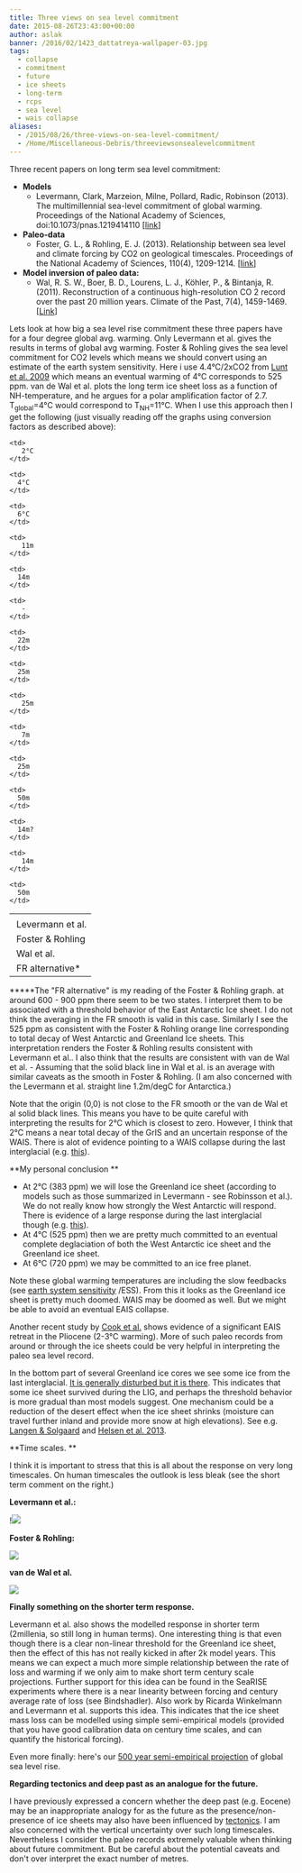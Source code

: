 ```yaml
---
title: Three views on sea level commitment
date: 2015-08-26T23:43:00+00:00
author: aslak
banner: /2016/02/1423_dattatreya-wallpaper-03.jpg
tags:
  - collapse
  - commitment
  - future
  - ice sheets
  - long-term
  - rcps
  - sea level
  - wais collapse
aliases:
  - /2015/08/26/three-views-on-sea-level-commitment/
  - /Home/Miscellaneous-Debris/threeviewsonsealevelcommitment
---
```

Three recent papers on long term sea level commitment:

  * **Models** 
      * Levermann, Clark, Marzeion, Milne, Pollard, Radic, Robinson (2013). The multimillennial sea-level commitment of global warming. Proceedings of the National Academy of Sciences, doi:10.1073/pnas.1219414110 [[link](http://www.pik-potsdam.de/~anders/publications/levermann_clark13.pdf)]
  * **Paleo-data** 
      * Foster, G. L., & Rohling, E. J. (2013). Relationship between sea level and climate forcing by CO2 on geological timescales. Proceedings of the National Academy of Sciences, 110(4), 1209-1214. [[link](http://www.pnas.org/content/early/2013/01/03/1216073110.full.pdf)]
  * **Model inversion of paleo data:** 
      * Wal, R. S. W., Boer, B. D., Lourens, L. J., Köhler, P., & Bintanja, R. (2011). Reconstruction of a continuous high-resolution CO 2 record over the past 20 million years. Climate of the Past, 7(4), 1459-1469. [[Link](http://www.clim-past.net/7/1459/2011/cp-7-1459-2011.pdf)]

Lets look at how big a sea level rise commitment these three papers have for a four degree global avg. warming. Only Levermann et al. gives the results in terms of global avg warming. Foster & Rohling gives the sea level commitment for CO2 levels which means we should convert using an estimate of the earth system sensitivity. Here i use 4.4°C/2xCO2 from [Lunt et al. 2009](http://www.nature.com/ngeo/journal/v3/n1/abs/ngeo706.html) which means an eventual warming of 4°C corresponds to 525 ppm. van de Wal et al. plots the long term ice sheet loss as a function of NH-temperature, and he argues for a polar amplification factor of 2.7. T<sub>global</sub>=4°C would correspond to T<sub>NH</sub>=11°C. When I use this approach then I get the following (just visually reading off the graphs using conversion factors as described above):

<table>
  <tr>
    <td>
    </td>
    
    <td>
       2°C
    </td>
    
    <td>
      4°C 
    </td>
    
    <td>
      6°C 
    </td>
  </tr>
  
  <tr>
    <td>
       Levermann et al.
    </td>
    
    <td>
       11m
    </td>
    
    <td>
      14m
    </td>
    
    <td>
       -
    </td>
  </tr>
  
  <tr>
    <td>
       Foster & Rohling
    </td>
    
    <td>
      22m
    </td>
    
    <td>
      25m
    </td>
    
    <td>
       25m
    </td>
  </tr>
  
  <tr>
    <td>
       Wal et al.
    </td>
    
    <td>
       7m
    </td>
    
    <td>
      25m
    </td>
    
    <td>
      50m
    </td>
  </tr>
  
  <tr>
    <td>
       FR alternative*
    </td>
    
    <td>
      14m?
    </td>
    
    <td>
       14m
    </td>
    
    <td>
      50m
    </td>
  </tr>
</table>

*****The "FR alternative" is my reading of the Foster & Rohling graph. at around 600 - 900 ppm there seem to be two states. I interpret them to be associated with a threshold behavior of the East Antarctic Ice sheet. I do not think the averaging in the FR smooth is valid in this case. Similarly I see the 525 ppm as consistent with the Foster & Rohling orange line corresponding to total decay of West Antarctic and Greenland Ice sheets. This interpretation renders the Foster & Rohling results consistent with Levermann et al.. I also think that the results are consistent with van de Wal et al. - Assuming that the solid black line in Wal et al. is an average with similar caveats as the smooth in Foster & Rohling. (I am also concerned with the Levermann et al. straight line 1.2m/degC for Antarctica.)
  
Note that the origin (0,0) is not close to the FR smooth or the van de Wal et al solid black lines. This means you have to be quite careful with interpreting the results for 2°C which is closest to zero. However, I think that 2°C means a near total decay of the GrIS and an uncertain response of the WAIS. There is alot of evidence pointing to a WAIS collapse during the last interglacial (e.g. [this](http://skepticalscience.com/Antarctic_Octopus_Living_Testament_To_Global_Warming.html)).

**My personal conclusion **

  * At 2°C (383 ppm) we will lose the Greenland ice sheet (according to models such as those summarized in Levermann - see Robinsson et al.). We do not really know how strongly the West Antarctic will respond. There is evidence of a large response during the last interglacial though (e.g. [this](http://skepticalscience.com/Antarctic_Octopus_Living_Testament_To_Global_Warming.html)).
  * At 4°C (525 ppm) then we are pretty much committed to an eventual complete deglaciation of both the West Antarctic ice sheet and the Greenland ice sheet.
  * At 6°C (720 ppm) we may be committed to an ice free planet.

Note these global warming temperatures are including the slow feedbacks (see [earth system sensitivity](http://en.wikipedia.org/wiki/Climate_sensitivity) /ESS). From this it looks as the Greenland ice sheet is pretty much doomed. WAIS may be doomed as well. But we might be able to avoid an eventual EAIS collapse.
  
Another recent study by [Cook et al.](http://www.nature.com/ngeo/journal/vaop/ncurrent/full/ngeo1889.html) shows evidence of a significant EAIS retreat in the Pliocene (2-3°C warming). More of such paleo records from around or through the ice sheets could be very helpful in interpreting the paleo sea level record.

In the bottom part of several Greenland ice cores we see some ice from the last interglacial. [It is generally disturbed but it is there](/Home/PDFs/Announcements/eemianinterglacialreconstructedfromgreenlandfoldedneemicecorestrata). This indicates that some ice sheet survived during the LIG, and perhaps the threshold behavior is more gradual than most models suggest. One mechanism could be a reduction of the desert effect when the ice sheet shrinks (moisture can travel further inland and provide more snow at high elevations). See e.g. [Langen & Solgaard](http://link.springer.com/article/10.1007/s00382-012-1305-4) and [Helsen et al. 2013](http://www.clim-past-discuss.net/9/1735/2013/cpd-9-1735-2013.html).

**Time scales. **
  
I think it is important to stress that this is all about the response on very long timescales. On human timescales the outlook is less bleak (see the short term comment on the right.)

**Levermann et al.:**
  
!![](/2016/02/Levermann-fig1.png)

**Foster & Rohling:**
  
![](/2016/02/Foster-fig3.png)

**van de Wal et al.**
  
![](/2016/02/wal-fig2.png)

**Finally something on the shorter term response.**
  
Levermann et al. also shows the modelled response in shorter term (2millenia, so still long in human terms). One interesting thing is that even though there is a clear non-linear threshold for the Greenland ice sheet, then the effect of this has not really kicked in after 2k model years. This means we can expect a much more simple relationship between the rate of loss and warming if we only aim to make short term century scale projections. Further support for this idea can be found in the SeaRISE experiments where there is a near linearity between forcing and century average rate of loss (see Bindshadler). Also work by Ricarda Winkelmann and Levermann et al. supports this idea. This indicates that the ice sheet mass loss can be modelled using simple semi-empirical models (provided that you have good calibration data on century time scales, and can quantify the historical forcing).
  
Even more finally: here's our [500 year semi-empirical projection](/Home/PDFs/Announcements/sealevelprojectionstoad2500withthercpscenarios) of global sea level rise.

**Regarding tectonics and deep past as an analogue for the future.** 
  
I have previously expressed a concern whether the deep past (e.g. Eocene) may be an inappropriate analogy for as the future as the presence/non-presence of ice sheets may also have been influenced by [tectonics](http://cpgeosystems.com/035_Oligocene_3globes.jpg). I am also concerned with the vertical uncertainty over such long timescales. Nevertheless I consider the paleo records extremely valuable when thinking about future commitment. But be careful about the potential caveats and don't over interpret the exact number of metres.
